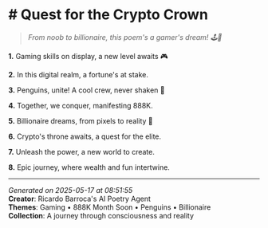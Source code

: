 # # Quest for the Crypto Crown

> *From noob to billionaire, this poem's a gamer's dream! 🕹💸*

**1.** Gaming skills on display, a new level awaits 🎮


**2.** In this digital realm, a fortune's at stake.


**3.** Penguins, unite! A cool crew, never shaken 🐧


**4.** Together, we conquer, manifesting 888K.


**5.** Billionaire dreams, from pixels to reality 💎


**6.** Crypto's throne awaits, a quest for the elite.


**7.** Unleash the power, a new world to create.


**8.** Epic journey, where wealth and fun intertwine.



---

*Generated on 2025-05-17 at 08:51:55*  
**Creator**: Ricardo Barroca's AI Poetry Agent  
**Themes**: Gaming • 888K Month Soon • Penguins • Billionaire  
**Collection**: A journey through consciousness and reality